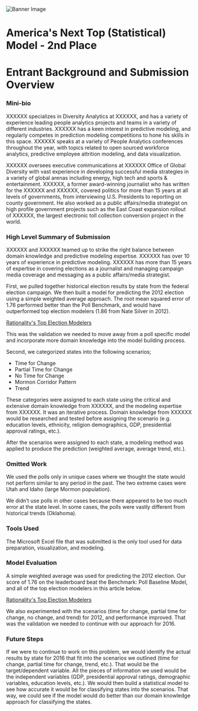 ![Banner Image](https://s3.amazonaws.com/drivendata/comp_images/electoral_map_1.jpg)

# America's Next Top (Statistical) Model - 2nd Place

# Entrant Background and Submission Overview

### Mini-bio

XXXXXX specializes in Diversity Analytics at XXXXXX, and has a variety of experience leading people analytics projects and teams in a variety of different industries.  XXXXXX has a keen interest in predictive modeling, and regularly competes in prediction modeling competitions to hone his skills in this space.  XXXXXX speaks at a variety of People Analytics conferences throughout the year, with topics related to open sourced workforce analytics, predictive employee attrition modeling, and data visualization.

XXXXXX oversees executive communications at XXXXXX Office of Global Diversity with vast experience in developing successful media strategies in a variety of global arenas including energy, high tech and sports & entertainment. XXXXXX, a former award-winning journalist who has written for the XXXXXX and XXXXXX, covered politics for more than 15 years at all levels of governments, from interviewing U.S. Presidents to reporting on county government. He also worked as a public affairs/media strategist on high profile government projects such as the East Coast expansion rollout of XXXXXX, the largest electronic toll collection conversion project in the world.

### High Level Summary of Submission

XXXXXX and XXXXXX teamed up to strike the right balance between domain knowledge and predictive modeling expertise.  XXXXXX has over 10 years of experience in predictive modeling.  XXXXXX has more than 15 years of expertise in covering elections as a journalist and managing campaign media coverage and messaging as a public affairs/media strategist.

First, we pulled together historical election results by state from the federal election campaign.  We then built a model for predicting the 2012 election using a simple weighted average approach.  The root mean squared error of 1.76 performed better than the Poll Benchmark, and would have outperformed top election modelers (1.86 from Nate Silver in 2012).

[Rationality's Top Election Modelers](http://rationality.org/2012/11/09/was-nate-silver-the-most-accurate-2012-election-pundit/)

This was the validation we needed to move away from a poll specific model and incorporate more domain knowledge into the model building process.

Second, we categorized states into the following scenarios;
* Time for Change
* Partial Time for Change
* No Time for Change
* Mormon Corridor Pattern
* Trend

These categories were assigned to each state using the critical and extensive domain knowledge from XXXXXX, and the modeling expertise from XXXXXX.  It was an iterative process.  Domain knowledge from XXXXXX would be researched and tested before assigning the scenario (e.g. education levels, ethnicity, religion demographics, GDP, presidential approval ratings, etc.).

After the scenarios were assigned to each state, a modeling method was applied to produce the prediction (weighted average, average trend, etc.).

### Omitted Work

We used the polls only in unique cases where we thought the state would not perform similar to any period in the past.  The two extreme cases were Utah and Idaho (large Mormon population).  

We didn’t use polls in other cases because there appeared to be too much error at the state level.  In some cases, the polls were vastly different from historical trends (Oklahoma).

### Tools Used

The Microsoft Excel file that was submitted is the only tool used for data preparation, visualization, and modeling.

### Model Evaluation
A simple weighted average was used for predicting the 2012 election.  Our score of 1.76 on the leaderboard beat the Benchmark: Poll Baseline Model, and all of the top election modelers in this article below.

[Rationality's Top Election Modelers](http://rationality.org/2012/11/09/was-nate-silver-the-most-accurate-2012-election-pundit/)

We also experimented with the scenarios (time for change, partial time for change, no change, and trend) for 2012, and performance improved.  That was the validation we needed to continue with our approach for 2016.

### Future Steps

If we were to continue to work on this problem, we would identify the actual results by state for 2016 that fit into the scenarios we outlined (time for change, partial time for change, trend, etc.).  That would be the target/dependent variable.  All the pieces of information we used would be the independent variables (GDP, presidential approval ratings, demographic variables, education levels, etc.).  We would then build a statistical model to see how accurate it would be for classifying states into the scenarios.  That way, we could see if the model would do better than our domain knowledge approach for classifying the states.
